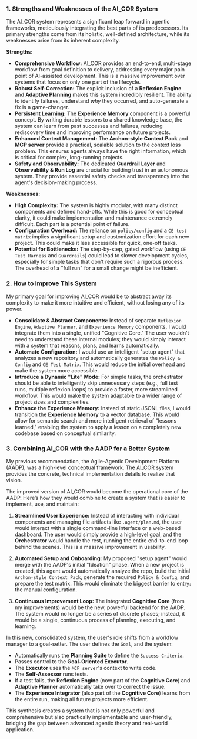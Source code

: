 ### 1. Strengths and Weaknesses of the AI_COR System

The AI_COR system represents a significant leap forward in agentic frameworks, meticulously integrating the best parts of its predecessors. Its primary strengths come from its holistic, well-defined architecture, while its weaknesses arise from its inherent complexity.

**Strengths:**
* **Comprehensive Workflow:** AI_COR provides an end-to-end, multi-stage workflow from goal definition to delivery, addressing every major pain point of AI-assisted development. This is a massive improvement over systems that focus on only one part of the lifecycle.
* **Robust Self-Correction:** The explicit inclusion of a **Reflexion Engine** and **Adaptive Planning** makes this system incredibly resilient. The ability to identify failures, understand *why* they occurred, and auto-generate a fix is a game-changer.
* **Persistent Learning:** The **Experience Memory** component is a powerful concept. By writing durable lessons to a shared knowledge base, the system can learn from past successes and failures, reducing rediscovery time and improving performance on future projects.
* **Enhanced Context Management:** The **Archon-style Context Pack** and **MCP server** provide a practical, scalable solution to the context loss problem. This ensures agents always have the right information, which is critical for complex, long-running projects.
* **Safety and Observability:** The dedicated **Guardrail Layer** and **Observability & Run Log** are crucial for building trust in an autonomous system. They provide essential safety checks and transparency into the agent's decision-making process.

**Weaknesses:**
* **High Complexity:** The system is highly modular, with many distinct components and defined hand-offs. While this is good for conceptual clarity, it could make implementation and maintenance extremely difficult. Each part is a potential point of failure.
* **Configuration Overhead:** The reliance on `policy/config` and a `CE test matrix` implies a significant setup and customization effort for each new project. This could make it less accessible for quick, one-off tasks.
* **Potential for Bottlenecks:** The step-by-step, gated workflow (using `CE Test Harness` and `Guardrails`) could lead to slower development cycles, especially for simple tasks that don't require such a rigorous process. The overhead of a "full run" for a small change might be inefficient.

### 2. How to Improve This System

My primary goal for improving AI_COR would be to abstract away its complexity to make it more intuitive and efficient, without losing any of its power.

* **Consolidate & Abstract Components:** Instead of separate `Reflexion Engine`, `Adaptive Planner`, and `Experience Memory` components, I would integrate them into a single, unified "Cognitive Core." The user wouldn't need to understand these internal modules; they would simply interact with a system that reasons, plans, and learns automatically.
* **Automate Configuration:** I would use an intelligent "setup agent" that analyzes a new repository and automatically generates the `Policy & Config` and `CE Test Matrix`. This would reduce the initial overhead and make the system more accessible.
* **Introduce a Dynamic "Lite" Mode:** For simple tasks, the orchestrator should be able to intelligently skip unnecessary steps (e.g., full test runs, multiple reflexion loops) to provide a faster, more streamlined workflow. This would make the system adaptable to a wider range of project sizes and complexities.
* **Enhance the Experience Memory:** Instead of static JSONL files, I would transition the **Experience Memory** to a vector database. This would allow for semantic search and more intelligent retrieval of "lessons learned," enabling the system to apply a lesson on a completely new codebase based on conceptual similarity.

### 3. Combining AI_COR with the AADP for a Better System

My previous recommendation, the Agile-Agentic Development Platform (AADP), was a high-level conceptual framework. The AI_COR system provides the concrete, technical implementation details to realize that vision. 

The improved version of AI_COR would become the operational core of the AADP. Here’s how they would combine to create a system that is easier to implement, use, and maintain:

1.  **Streamlined User Experience:** Instead of interacting with individual components and managing file artifacts like `.agent/plan.md`, the user would interact with a single command-line interface or a web-based dashboard. The user would simply provide a high-level goal, and the **Orchestrator** would handle the rest, running the entire end-to-end loop behind the scenes. This is a massive improvement in usability.

2.  **Automated Setup and Onboarding:** My proposed "setup agent" would merge with the AADP's initial "Ideation" phase. When a new project is created, this agent would automatically analyze the repo, build the initial `Archon-style Context Pack`, generate the required `Policy & Config`, and prepare the test matrix. This would eliminate the biggest barrier to entry: the manual configuration.

3.  **Continuous Improvement Loop:** The integrated **Cognitive Core** (from my improvements) would be the new, powerful backend for the AADP. The system would no longer be a series of discrete phases; instead, it would be a single, continuous process of planning, executing, and learning.

In this new, consolidated system, the user's role shifts from a workflow manager to a goal-setter. The user defines the `Goal`, and the system:
* Automatically runs the **Planning Suite** to define the `Success Criteria`.
* Passes control to the **Goal-Oriented Executor**.
* The **Executor** uses the `MCP server`'s context to write code.
* The **Self-Assessor** runs tests.
* If a test fails, the **Reflexion Engine** (now part of the **Cognitive Core**) and **Adaptive Planner** automatically take over to correct the issue.
* The **Experience Integrator** (also part of the **Cognitive Core**) learns from the entire run, making all future projects more efficient.

This synthesis creates a system that is not only powerful and comprehensive but also practically implementable and user-friendly, bridging the gap between advanced agentic theory and real-world application.